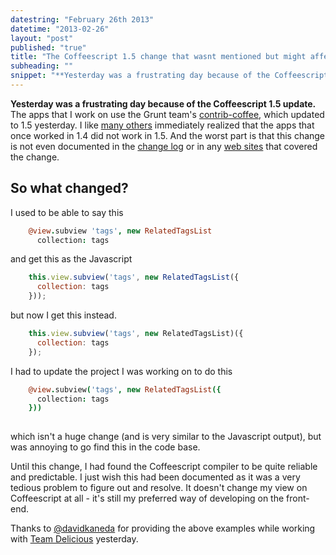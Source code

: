 ```yaml
---
datestring: "February 26th 2013"
datetime: "2013-02-26"
layout: "post"
published: "true"
title: "The Coffeescript 1.5 change that wasnt mentioned but might affect your apps"
subheading: ""
snippet: "**Yesterday was a frustrating day because of the Coffeescript 1.5 update.** The apps that I work on use Grunt's core Coffeescript node module, which updated to 1.5 yesterday. I like [many others](https://github.com/jashkenas/coffee-script/issues/2715) immediately realized that the apps that once worked in 1.4 did not work in 1.5. And the worst part is that this change is not even documented in the [change log](http://coffeescript.org/#changelog) or in any [web sites](http://www.h-online.com/open/news/item/CoffeeScript-1-5-0-adds-Literate-Programming-mode-1810422.html) that covered the change. [Read more...](/blog/2013-02-26-the-coffeescript-1-5-change-not-mentioned.html)"
---
```


**Yesterday was a frustrating day because of the Coffeescript 1.5 update.** The apps that I work on use the Grunt team's [contrib-coffee](https://github.com/gruntjs/grunt-contrib-coffee), which updated to 1.5 yesterday. I like [many others](https://github.com/jashkenas/coffee-script/issues/2715) immediately realized that the apps that once worked in 1.4 did not work in 1.5. And the worst part is that this change is not even documented in the [change log](http://coffeescript.org/#changelog) or in any [web sites](http://www.h-online.com/open/news/item/CoffeeScript-1-5-0-adds-Literate-Programming-mode-1810422.html) that covered the change.

## So what changed?
I used to be able to say this

``` coffeescript
    @view.subview 'tags', new RelatedTagsList
      collection: tags
```

and get this as the Javascript

``` javascript
    this.view.subview('tags', new RelatedTagsList({
      collection: tags
    }));
```

but now I get this instead.

``` javascript
    this.view.subview('tags', new RelatedTagsList)({
      collection: tags
    });
```

I had to update the project I was working on to do this

``` coffeescript
    @view.subview('tags', new RelatedTagsList({
      collection: tags
    }))
      
```

which isn't a huge change (and is very similar to the Javascript output), but was annoying to go find this in the code base.

Until this change, I had found the Coffeescript compiler to be quite reliable and predictable. I just wish this had been documented as it was a very tedious problem to figure out and resolve. It doesn't change my view on Coffeescript at all - it's still my preferred way of developing on the front-end.

Thanks to [@davidkaneda](http://twitter.com/davidkaneda) for providing the above examples while working with [Team Delicious](http://twitter.com/delicious) yesterday.
